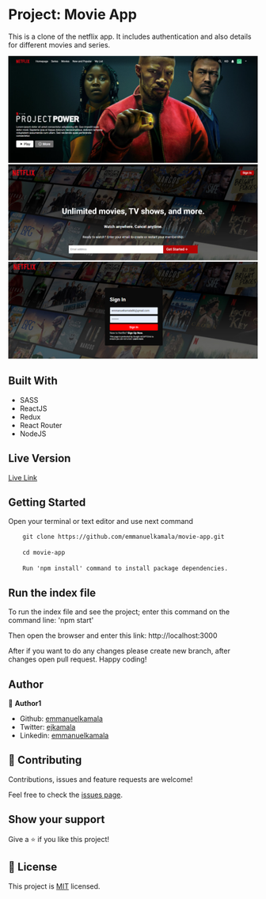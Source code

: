# Project: Movie App

This is a clone of the netflix app. It includes authentication and also details for different movies and series.

![screenshot](./public/images/1.png)<br />
![screenshot](./public/images/2.png)<br />
![screenshot](./public/images/3.png)<br />

## Built With

- SASS
- ReactJS
- Redux
- React Router
- NodeJS


## Live Version

[Live Link](live.com/)


## Getting Started

Open your terminal or text editor and use next command

        git clone https://github.com/emmanuelkamala/movie-app.git

        cd movie-app

        Run 'npm install' command to install package dependencies.

## Run the index file

To run the index file and see the project; enter this command on the command line:
'npm start'

Then open the browser and enter this link:
http://localhost:3000

After if you want to do any changes please create new branch, after changes open pull request.
Happy coding!


## Author

👤 **Author1**

- Github: [emmanuelkamala](https://github.com/emmanuelkamala)
- Twitter: [ejkamala](https://twitter.com/ejkamala)
- Linkedin: [emmanuelkamala](https://linkedin.com/in/emmanuelkamala)

## 🤝 Contributing

Contributions, issues and feature requests are welcome!

Feel free to check the [issues page](issues/).

## Show your support

Give a ⭐️ if you like this project!

## 📝 License

This project is [MIT](lic.url) licensed.
